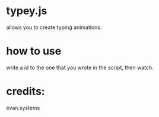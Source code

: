 # typey.js
allows you to create typing animations.



# how to use
write a id to the one that you wrote in the script, then watch.


# credits: 

evan.systems
